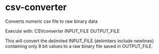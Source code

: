 # csv-converter
Converts numeric csv file to raw binary data

Execute with:
CSVconverter INPUT_FILE OUTPUT_FILE

This will convert the delimited INPUT_FILE (delimiters include newlines) containing only 8 bit values to a raw binary file saved in OUTPUT_FILE.
